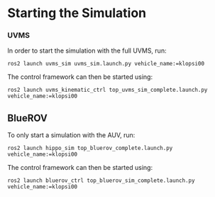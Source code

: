 # Starting the Simulation
### UVMS

In order to start the simulation with the full UVMS, run:
```
ros2 launch uvms_sim uvms_sim.launch.py vehicle_name:=klopsi00
```
The control framework can then be started using:
```
ros2 launch uvms_kinematic_ctrl top_uvms_sim_complete.launch.py vehicle_name:=klopsi00
```

## BlueROV
To only start a simulation with the AUV, run:
```
ros2 launch hippo_sim top_bluerov_complete.launch.py vehicle_name:=klopsi00
```
The control framework can then be started using:
```
ros2 launch bluerov_ctrl top_bluerov_sim_complete.launch.py vehicle_name:=klopsi00
```